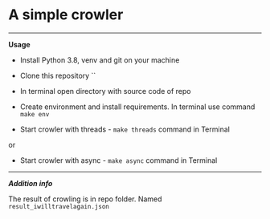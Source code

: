 # A simple crowler

---
**Usage**

- Install Python 3.8, venv and git on your machine

- Clone this repository ``

- In terminal open directory with source code of repo

- Create environment and install requirements. In terminal use command `make env` 

- Start crowler with threads - `make threads` command in Terminal

or
- Start crowler with async - `make async` command in Terminal

---
***Addition info***

The result of crowling is in repo folder. Named `result_iwilltravelagain.json`
